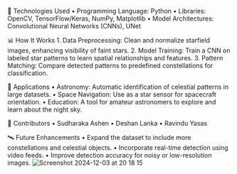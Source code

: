 🧠 Technologies Used 
        •       Programming Language: Python
	•	Libraries: OpenCV, TensorFlow/Keras, NumPy, Matplotlib
	•	Model Architectures: Convolutional Neural Networks (CNNs), UNet

 📊 How It Works
        1.	Data Preprocessing: Clean and normalize starfield images, enhancing visibility of faint stars.
	2.	Model Training: Train a CNN on labeled star patterns to learn spatial relationships and features.
	3.	Pattern Matching: Compare detected patterns to predefined constellations for classification.


 🌌 Applications
        •	Astronomy: Automatic identification of celestial patterns in large datasets.
	•	Space Navigation: Use as a star sensor for spacecraft orientation.
	•	Education: A tool for amateur astronomers to explore and learn about the night sky.

 🤝 Contributors
        •	Sudharaka Ashen
	•	Deshan Lanka
	•	Ravindu Yasas

 🛰️ Future Enhancements
        •	Expand the dataset to include more constellations and celestial objects.
	•	Incorporate real-time detection using video feeds.
	•	Improve detection accuracy for noisy or low-resolution images.
![Screenshot 2024-12-03 at 20 18 15](https://github.com/user-attachments/assets/96819c79-bc41-47b2-9fa4-e391c2760580)


